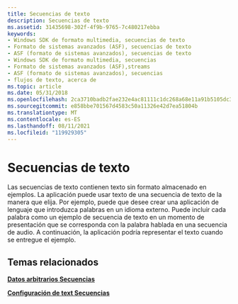 ```yaml
---
title: Secuencias de texto
description: Secuencias de texto
ms.assetid: 31435698-302f-4f9b-9765-7c480217ebba
keywords:
- Windows SDK de formato multimedia, secuencias de texto
- Formato de sistemas avanzados (ASF), secuencias de texto
- ASF (formato de sistemas avanzados), secuencias de texto
- Windows SDK de formato multimedia, secuencias
- Formato de sistemas avanzados (ASF),streams
- ASF (formato de sistemas avanzados), secuencias
- flujos de texto, acerca de
ms.topic: article
ms.date: 05/31/2018
ms.openlocfilehash: 2ca3710badb2fae232e4ac81111c1dc268a68e11a91b5105dc306d7d80697628
ms.sourcegitcommit: e858bbe701567d4583c50a11326e42d7ea51804b
ms.translationtype: MT
ms.contentlocale: es-ES
ms.lasthandoff: 08/11/2021
ms.locfileid: "119929305"
---
```

# <a name="text-streams"></a>Secuencias de texto

Las secuencias de texto contienen texto sin formato almacenado en ejemplos. La aplicación puede usar texto de una secuencia de texto de la manera que elija. Por ejemplo, puede que desee crear una aplicación de lenguaje que introduzca palabras en un idioma externo. Puede incluir cada palabra como un ejemplo de secuencia de texto en un momento de presentación que se corresponda con la palabra hablada en una secuencia de audio. A continuación, la aplicación podría representar el texto cuando se entregue el ejemplo.

## <a name="related-topics"></a>Temas relacionados

<dl> <dt>

[**Datos arbitrarios Secuencias**](arbitrary-streams.md)
</dt> <dt>

[**Configuración de text Secuencias**](configuring-text-streams.md)
</dt> </dl>

 

 




